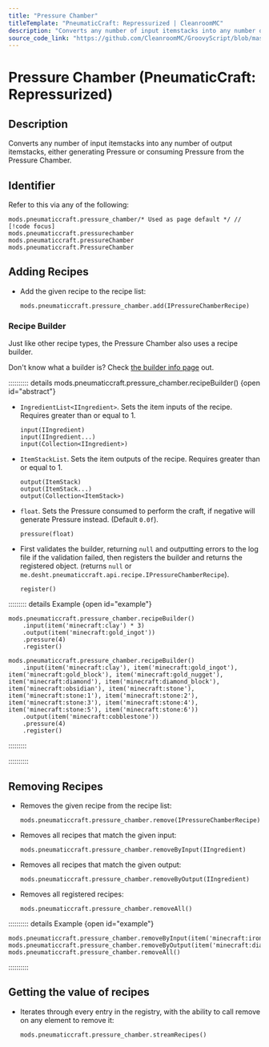 ```yaml
---
title: "Pressure Chamber"
titleTemplate: "PneumaticCraft: Repressurized | CleanroomMC"
description: "Converts any number of input itemstacks into any number of output itemstacks, either generating Pressure or consuming Pressure from the Pressure Chamber."
source_code_link: "https://github.com/CleanroomMC/GroovyScript/blob/master/src/main/java/com/cleanroommc/groovyscript/compat/mods/pneumaticcraft/PressureChamber.java"
---
```


# Pressure Chamber (PneumaticCraft: Repressurized)

## Description

Converts any number of input itemstacks into any number of output itemstacks, either generating Pressure or consuming Pressure from the Pressure Chamber.

## Identifier

Refer to this via any of the following:

```groovy:no-line-numbers {1}
mods.pneumaticcraft.pressure_chamber/* Used as page default */ // [!code focus]
mods.pneumaticcraft.pressurechamber
mods.pneumaticcraft.pressureChamber
mods.pneumaticcraft.PressureChamber
```


## Adding Recipes

- Add the given recipe to the recipe list:

    ```groovy:no-line-numbers
    mods.pneumaticcraft.pressure_chamber.add(IPressureChamberRecipe)
    ```


### Recipe Builder

Just like other recipe types, the Pressure Chamber also uses a recipe builder.

Don't know what a builder is? Check [the builder info page](../../getting_started/builder.md) out.

:::::::::: details mods.pneumaticcraft.pressure_chamber.recipeBuilder() {open id="abstract"}
- `IngredientList<IIngredient>`. Sets the item inputs of the recipe. Requires greater than or equal to 1.

    ```groovy:no-line-numbers
    input(IIngredient)
    input(IIngredient...)
    input(Collection<IIngredient>)
    ```

- `ItemStackList`. Sets the item outputs of the recipe. Requires greater than or equal to 1.

    ```groovy:no-line-numbers
    output(ItemStack)
    output(ItemStack...)
    output(Collection<ItemStack>)
    ```

- `float`. Sets the Pressure consumed to perform the craft, if negative will generate Pressure instead. (Default `0.0f`).

    ```groovy:no-line-numbers
    pressure(float)
    ```

- First validates the builder, returning `null` and outputting errors to the log file if the validation failed, then registers the builder and returns the registered object. (returns `null` or `me.desht.pneumaticcraft.api.recipe.IPressureChamberRecipe`).

    ```groovy:no-line-numbers
    register()
    ```

::::::::: details Example {open id="example"}
```groovy:no-line-numbers
mods.pneumaticcraft.pressure_chamber.recipeBuilder()
    .input(item('minecraft:clay') * 3)
    .output(item('minecraft:gold_ingot'))
    .pressure(4)
    .register()

mods.pneumaticcraft.pressure_chamber.recipeBuilder()
    .input(item('minecraft:clay'), item('minecraft:gold_ingot'), item('minecraft:gold_block'), item('minecraft:gold_nugget'), item('minecraft:diamond'), item('minecraft:diamond_block'), item('minecraft:obsidian'), item('minecraft:stone'), item('minecraft:stone:1'), item('minecraft:stone:2'), item('minecraft:stone:3'), item('minecraft:stone:4'), item('minecraft:stone:5'), item('minecraft:stone:6'))
    .output(item('minecraft:cobblestone'))
    .pressure(4)
    .register()
```

:::::::::

::::::::::

## Removing Recipes

- Removes the given recipe from the recipe list:

    ```groovy:no-line-numbers
    mods.pneumaticcraft.pressure_chamber.remove(IPressureChamberRecipe)
    ```

- Removes all recipes that match the given input:

    ```groovy:no-line-numbers
    mods.pneumaticcraft.pressure_chamber.removeByInput(IIngredient)
    ```

- Removes all recipes that match the given output:

    ```groovy:no-line-numbers
    mods.pneumaticcraft.pressure_chamber.removeByOutput(IIngredient)
    ```

- Removes all registered recipes:

    ```groovy:no-line-numbers
    mods.pneumaticcraft.pressure_chamber.removeAll()
    ```

:::::::::: details Example {open id="example"}
```groovy:no-line-numbers
mods.pneumaticcraft.pressure_chamber.removeByInput(item('minecraft:iron_block'))
mods.pneumaticcraft.pressure_chamber.removeByOutput(item('minecraft:diamond'))
mods.pneumaticcraft.pressure_chamber.removeAll()
```

::::::::::

## Getting the value of recipes

- Iterates through every entry in the registry, with the ability to call remove on any element to remove it:

    ```groovy:no-line-numbers
    mods.pneumaticcraft.pressure_chamber.streamRecipes()
    ```
